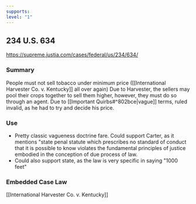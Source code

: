 ```yaml
---
supports: 
level: "1"
---
```

## 234 U.S. 634

https://supreme.justia.com/cases/federal/us/234/634/

### Summary
People must not sell tobacco under minimum price ([[International Harvester Co. v. Kentucky]] all over again)
Due to Harvester, the sellers may pool their crops together to sell them higher, however, they must do so through an agent.
Due to [[Important Quirbs#^802bce|vague]] terms, ruled invalid, as he had to try and decide his price.
### Use
* Pretty classic vagueness doctrine fare. Could support Carter, as it mentions 
	"state penal statute which prescribes no standard of conduct that it is possible to know violates the fundamental principles of justice embodied in the conception of due process of law.
* Could also support state, as the law is very specific in saying "1000 feet"
### Embedded Case Law
[[International Harvester Co. v. Kentucky]]

